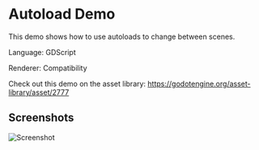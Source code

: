 # Autoload Demo

This demo shows how to use autoloads to change between scenes.

Language: GDScript

Renderer: Compatibility

Check out this demo on the asset library: https://godotengine.org/asset-library/asset/2777

## Screenshots

![Screenshot](screenshots/autoload.png)
